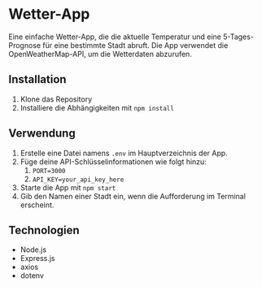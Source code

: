 # Wetter-App

Eine einfache Wetter-App, die die aktuelle Temperatur und eine 5-Tages-Prognose für eine bestimmte Stadt abruft. Die App verwendet die OpenWeatherMap-API, um die Wetterdaten abzurufen.

## Installation

1. Klone das Repository
2. Installiere die Abhängigkeiten mit `npm install`

## Verwendung

1. Erstelle eine Datei namens `.env` im Hauptverzeichnis der App.
2. Füge deine API-Schlüsselinformationen wie folgt hinzu:
   1. `PORT=3000`
   2. `API_KEY=your_api_key_here`
3. Starte die App mit `npm start`
4. Gib den Namen einer Stadt ein, wenn die Aufforderung im Terminal erscheint.

## Technologien

- Node.js
- Express.js
- axios
- dotenv
